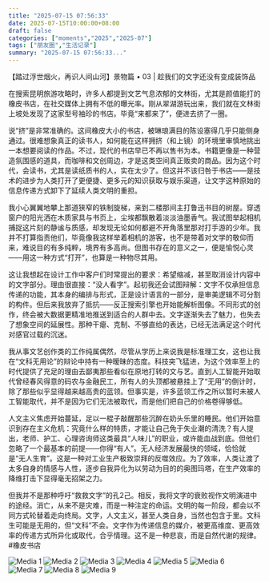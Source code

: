 ```yaml
---
title: "2025-07-15 07:56:33"
date: 2025-07-15T10:00:00+08:00
draft: false
categories: ["moments","2025","2025-07"]
tags: ["朋友圈","生活记录"]
summary: "2025-07-15 07:56:33..."
---
```


【踏过浮世烟火，再识人间山河】景物篇 • 03 | 趁我们的文字还没有变成装饰品

在搜索昆明旅游攻略时，许多人都提到文艺气息浓郁的文林街，尤其是颜值能打的橡皮书店，在社交媒体上拥有不低的曝光率。刚从翠湖游玩出来，我们就在文林街上坡处发现了这家型号袖珍的书店。毕竟“来都来了”，便进去挤了一圈。

说“挤”是非常准确的。这间橡皮大小的书店，被琳琅满目的陈设塞得几乎只能侧身通过。很难想象真正的读书人，如何能在这样拥挤（和上镜）的环境里审慎地挑出一本想要阅读的作品。不过，现代的书店早已不再以售书为本。书籍更像是一种营造氛围感的道具，而咖啡和文创周边，才是这类空间真正贩卖的商品。因为这个时代，会读书，尤其是读纸质书的人，实在太少了。但这并不该归咎于书店——是技术的进步为人类打开了更便捷、更多元的知识获取与娱乐渠道，让文字这种原始的信息传递方式卸下了延续人类文明的重担。

我小心翼翼地攀上那道狭窄的铁制旋梯，来到二楼那间主打鲁迅书目的树屋。穿透窗户的阳光洒在木质家具与书页上，尘埃都飘散着淡淡油墨香气。我试图举起相机捕捉这片刻的静谧与质感，却发现无论如何都避不开角落里那对打手游的少年。我并不打算指责他们，毕竟像我这样举着相机的游客，也不是带着对文学的敬仰而来，难说目的有多纯粹，境界有多高尚。但图书存在的意义之一，便是愉悦心灵——用这一种方式“打开”，也算是一种物尽其用。

这让我想起在设计工作中客户们时常提出的要求：希望缩减，甚至取消设计内容中的文字部分。理由很直接：“没人看字”。起初我还会试图辩解：文字不仅承担信息传递的功能，其本身的编排与形式，正是设计语言的一部分，是审美逻辑不可分割的构件。但后来我放弃了抵抗——反正搜索引擎也开始能解析图像。不同形式的创作，终会被大数据更精准地推送到适合的人群中去。文字逐渐失去了魅力，也失去了想象空间的延展性。那种干瘪、克制、不够直给的表达，已经无法满足这个时代对感官过载的沉迷。

我从事文艺创作类的工作纯属偶然，尽管从学历上来说我是标准理工女，这也让我在“文科无用论”的辩论中持有一种暧昧的态度。科技突飞猛进，为这个效率至上的时代提供了充足的理由去鄙夷那些看似在原地打转的文与艺。直到人工智能开始取代曾经春风得意的码农与金融民工，所有人的头顶都被悬挂上了“无用”的倒计时，除了那些似乎显得越来越高贵的蓝领。但事实是，许多蓝领工作之所以暂时未被人工智能取代，并不是因为它们无法被取代，而是他们把自己的价格卷得够低。

人文主义焦虑开始蔓延，足以一棍子敲醒那些沉醉在奶头乐里的睡民。他们开始意识到存在主义危机：究竟什么样的特质，才能让自己免于失业潮的清洗？有人提出，老师、护工、心理咨询师这类最具“人味儿”的职业，或许能血战到底。但他们忽略了一个最基本的前提——你得“有人”。无人经济发展最快的领域，恰恰就是“无人生育”。这是一种对工业生产极致崇拜的反噬效应。为了效率，人类让渡了太多自身的情感与人性，逐步自我异化为以劳动为目的的奥图玛塔，在生产效率的降维打击下显得毫无招架之力。

但我并不是那种呼吁“救救文字”的孔2己。相反，我将文字的衰败视作文明演进中的途经。消亡，从来不是灾难，而是一种注定的命运。文明的每一阶段，都会以不同方式轮替着走向终局。文字，人文主义，甚至人类自身，当然也包含于里。文科生可能是无用的，但“文科”不会。文字作为传递信息的媒介，被更高维度、更高效率的传递方式所异化或取代，合乎情理。这不是一种悲哀，而是自然代谢的规律。
​
​#橡皮书店

![Media 1](/Moments/photos/2025-07-15/202507150756330.jpg)
![Media 2](/Moments/photos/2025-07-15/202507150756331.jpg)
![Media 3](/Moments/photos/2025-07-15/202507150756332.jpg)
![Media 4](/Moments/photos/2025-07-15/202507150756333.jpg)
![Media 5](/Moments/photos/2025-07-15/202507150756334.jpg)
![Media 6](/Moments/photos/2025-07-15/202507150756335.jpg)
![Media 7](/Moments/photos/2025-07-15/202507150756336.jpg)
![Media 8](/Moments/photos/2025-07-15/202507150756337.jpg)
![Media 9](/Moments/photos/2025-07-15/202507150756338.jpg)

